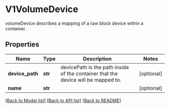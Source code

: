# V1VolumeDevice

volumeDevice describes a mapping of a raw block device within a container.
## Properties
Name | Type | Description | Notes
------------ | ------------- | ------------- | -------------
**device_path** | **str** | devicePath is the path inside of the container that the device will be mapped to. | [optional] 
**name** | **str** |  | [optional] 

[[Back to Model list]](../README.md#documentation-for-models) [[Back to API list]](../README.md#documentation-for-api-endpoints) [[Back to README]](../README.md)


